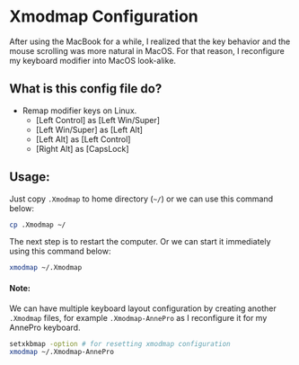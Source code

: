 # Xmodmap Configuration
After using the MacBook for a while, I realized that the key behavior and the mouse scrolling was more natural in MacOS. For that reason, I reconfigure my keyboard modifier into MacOS look-alike.

## What is this config file do?
* Remap modifier keys on Linux.
  - [Left Control] as [Left Win/Super]
  - [Left Win/Super] as [Left Alt]
  - [Left Alt] as [Left Control]
  - [Right Alt] as [CapsLock]

## Usage:
Just copy `.Xmodmap` to home directory (`~/`) or we can use this command below:
```bash
cp .Xmodmap ~/
```

The next step is to restart the computer. Or we can start it immediately using this command below:
```bash
xmodmap ~/.Xmodmap
```

#### Note:
We can have multiple keyboard layout configuration by creating another `.Xmodmap` files, for example `.Xmodmap-AnnePro` as I reconfigure it for my AnnePro keyboard.
```bash
setxkbmap -option # for resetting xmodmap configuration
xmodmap ~/.Xmodmap-AnnePro
```
